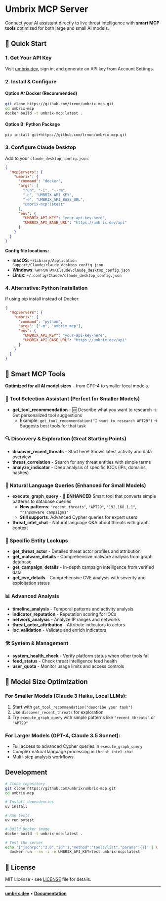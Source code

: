 # Umbrix MCP Server

Connect your AI assistant directly to live threat intelligence with **smart MCP tools** optimized for both large and small AI models.

## 🚀 Quick Start

### 1. Get Your API Key
Visit [umbrix.dev](https://umbrix.dev/account.html), sign in, and generate an API key from Account Settings.

### 2. Install & Configure

#### Option A: Docker (Recommended)
```bash
git clone https://github.com/trvon/umbrix-mcp.git
cd umbrix-mcp
docker build -t umbrix-mcp:latest .
```

#### Option B: Python Package
```bash
pip install git+https://github.com/trvon/umbrix-mcp.git
```

### 3. Configure Claude Desktop
Add to your `claude_desktop_config.json`:

```json
{
  "mcpServers": {
    "umbrix": {
      "command": "docker",
      "args": [
        "run", "-i", "--rm",
        "-e", "UMBRIX_API_KEY",
        "-e", "UMBRIX_API_BASE_URL", 
        "umbrix-mcp:latest"
      ],
      "env": {
        "UMBRIX_API_KEY": "your-api-key-here",
        "UMBRIX_API_BASE_URL": "https://umbrix.dev/api"
      }
    }
  }
}
```

**Config file locations:**
- **macOS**: `~/Library/Application Support/Claude/claude_desktop_config.json`
- **Windows**: `%APPDATA%\Claude\claude_desktop_config.json`
- **Linux**: `~/.config/Claude/claude_desktop_config.json`

### 4. Alternative: Python Installation
If using pip install instead of Docker:

```json
{
  "mcpServers": {
    "umbrix": {
      "command": "python",
      "args": ["-m", "umbrix_mcp"],
      "env": {
        "UMBRIX_API_KEY": "your-api-key-here",
        "UMBRIX_API_BASE_URL": "https://umbrix.dev/api"
      }
    }
  }
}
```

## 🤖 Smart MCP Tools

**Optimized for all AI model sizes** - from GPT-4 to smaller local models.

### 🎯 Tool Selection Assistant (Perfect for Smaller Models)
- **get_tool_recommendation** - 🆕 Describe what you want to research → Get personalized tool suggestions
  - Example: `get_tool_recommendation("I want to research APT29")` → Suggests best tools for that task

### 🔍 Discovery & Exploration (Great Starting Points)
- **discover_recent_threats** - Start here! Shows latest activity and data overview
- **threat_correlation** - Search for any threat entities with simple terms
- **analyze_indicator** - Deep analysis of specific IOCs (IPs, domains, hashes)

### 💬 Natural Language Queries (Enhanced for Small Models)
- **execute_graph_query** - 🚀 **ENHANCED** Smart tool that converts simple patterns to database queries
  - **New patterns**: `"recent threats"`, `"APT29"`, `"192.168.1.1"`, `"ransomware campaigns"`
  - **Still supports**: Advanced Cypher queries for expert users
- **threat_intel_chat** - Natural language Q&A about threats with graph context

### 🎯 Specific Entity Lookups
- **get_threat_actor** - Detailed threat actor profiles and attribution
- **get_malware_details** - Comprehensive malware analysis from graph database
- **get_campaign_details** - In-depth campaign intelligence from verified data
- **get_cve_details** - Comprehensive CVE analysis with severity and exploitation status

### 📊 Advanced Analysis
- **timeline_analysis** - Temporal patterns and activity analysis
- **indicator_reputation** - Reputation scoring for IOCs
- **network_analysis** - Analyze IP ranges and networks
- **threat_actor_attribution** - Attribute indicators to actors
- **ioc_validation** - Validate and enrich indicators

### 🛠️ System & Management
- **system_health_check** - Verify platform status when other tools fail
- **feed_status** - Check threat intelligence feed health
- **user_quota** - Monitor usage limits and access controls

## 🧠 Model Size Optimization

### For **Smaller Models** (Claude 3 Haiku, Local LLMs):
1. Start with `get_tool_recommendation("describe your task")`
2. Use `discover_recent_threats` for exploration
3. Try `execute_graph_query` with simple patterns like `"recent threats"` or `"APT29"`

### For **Larger Models** (GPT-4, Claude 3.5 Sonnet):
- Full access to advanced Cypher queries in `execute_graph_query`
- Complex natural language processing in `threat_intel_chat`
- Multi-step analysis workflows

##  Development

```bash
# Clone repository
git clone https://github.com/umbrix/umbrix-mcp.git
cd umbrix-mcp

# Install dependencies  
uv install

# Run tests
uv run pytest

# Build Docker image
docker build -t umbrix-mcp:latest .

# Test the server
echo '{"jsonrpc":"2.0","id":1,"method":"tools/list","params":{}}' | \
  docker run --rm -i -e UMBRIX_API_KEY=test umbrix-mcp:latest
```

## 📄 License

MIT License - see [LICENSE](LICENSE) file for details.

---

**[umbrix.dev](https://umbrix.dev)** • **[Documentation](https://umbrix.dev/docs)**
